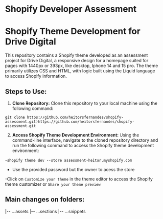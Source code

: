 # Shopify Developer Assessment

# Shopify Theme Development for Drive Digital

This repository contains a Shopify theme developed as an assessment project for Drive Digital, a responsive design for a homepage suited for pages with 1440px or 393px, like desktop, Iphone 14 and 15 pro. The theme primarily utilizes CSS and HTML, with logic built using the Liquid language to access Shopify information.

## Steps to Use:

1. **Clone Repository:** Clone this repository to your local machine using the following command:

```git clone https://github.com/heitorsfernandes/shopify-assessment.git)https://github.com/heitorsfernandes/shopify-assessment.git```


2. **Access Shopify Theme Development Environment:** Using the command-line interface, navigate to the cloned repository directory and run the following command to access the Shopify theme development environment:

-```shopify theme dev --store assessment-heitor.myshopify.com```
- Use the provided password but the owner to acess the store

-Click on `Customize your theme` in the theme editor to access the Shopify theme customizer or `Share your theme preview`

## Main changes on folders:

|-- ...assets
|-- ...sections
|-- ...snippets




